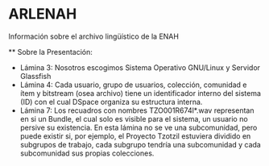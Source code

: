 ARLENAH
=======

Información sobre el archivo lingüístico de la ENAH


** Sobre la Presentación:

- Lámina 3: Nosotros escogimos Sistema Operativo GNU/Linux y Servidor Glassfish 
- Lámina 4: Cada usuario, grupo de usuarios, colección, comunidad e ítem y bitstream (osea archivo) tiene un identificador interno del sistema (ID) con el cual DSpace organiza su estructura interna.
- Lámina 7: Los recuadros con nombres TZO001R674l*.wav representan en si un Bundle, el cual solo es visible para el sistema, un usuario no persive su existencia.
   En esta lámina no se ve una subcomunidad, pero puede existir si, por ejemplo, el Proyecto Tzotzil estuviera dividido en subgrupos de trabajo, cada subgrupo tendría una subcomunidad y cada subcomunidad sus propias colecciones.

